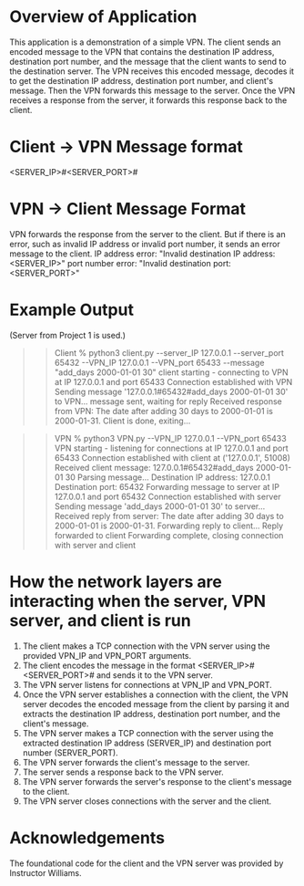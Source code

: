 # Overview of Application
This application is a demonstration of a simple VPN. The client sends an encoded message to the VPN that contains the destination IP address, destination port number, and the message that the client wants to send to the destination server. The VPN receives this encoded message, decodes it to get the destination IP address, destination port number, and client's message. Then the VPN forwards this message to the server. Once the VPN receives a response from the server, it forwards this response back to the client.

# Client -> VPN Message format
<SERVER_IP>#<SERVER_PORT>#<message>

# VPN -> Client Message Format
VPN forwards the response from the server to the client. But if there is an error, such as invalid IP address or invalid port number, it sends an error message to the client.
IP address error: "Invalid destination IP address: <SERVER_IP>"
port number error: "Invalid destination port: <SERVER_PORT>"

# Example Output
(Server from Project 1 is used.)
>> Client
% python3 client.py --server_IP 127.0.0.1 --server_port 65432 --VPN_IP 127.0.0.1 --VPN_port 65433 --message "add_days 2000-01-01 30"
client starting - connecting to VPN at IP 127.0.0.1 and port 65433
Connection established with VPN
Sending message '127.0.0.1#65432#add_days 2000-01-01 30' to VPN...
message sent, waiting for reply
Received response from VPN: The date after adding 30 days to 2000-01-01 is 2000-01-31.
Client is done, exiting...

>> VPN
% python3 VPN.py --VPN_IP 127.0.0.1 --VPN_port 65433
VPN starting - listening for connections at IP 127.0.0.1 and port 65433
Connection established with client at ('127.0.0.1', 51008)
Received client message: 127.0.0.1#65432#add_days 2000-01-01 30
Parsing message...
Destination IP address: 127.0.0.1
Destination port: 65432
Forwarding message to server at IP 127.0.0.1 and port 65432
Connection established with server
Sending message 'add_days 2000-01-01 30' to server...
Received reply from server: The date after adding 30 days to 2000-01-01 is 2000-01-31.
Forwarding reply to client...
Reply forwarded to client
Forwarding complete, closing connection with server and client

# How the network layers are interacting when the server, VPN server, and client is run
1. The client makes a TCP connection with the VPN server using the provided VPN_IP and VPN_PORT arguments.
2. The client encodes the message in the format <SERVER_IP>#<SERVER_PORT>#<message> and sends it to the VPN server.
3. The VPN server listens for connections at VPN_IP and VPN_PORT.
4. Once the VPN server establishes a connection with the client, the VPN server decodes the encoded message from the client by parsing it and extracts the destination IP address, destination port number, and the client's message.
5. The VPN server makes a TCP connection with the server using the extracted destination IP address (SERVER_IP) and destination port number (SERVER_PORT).
6. The VPN server forwards the client's message to the server.
7. The server sends a response back to the VPN server.
8. The VPN server forwards the server's response to the client's message to the client.
9. The VPN server closes connections with the server and the client.

# Acknowledgements
The foundational code for the client and the VPN server was provided by Instructor Williams.